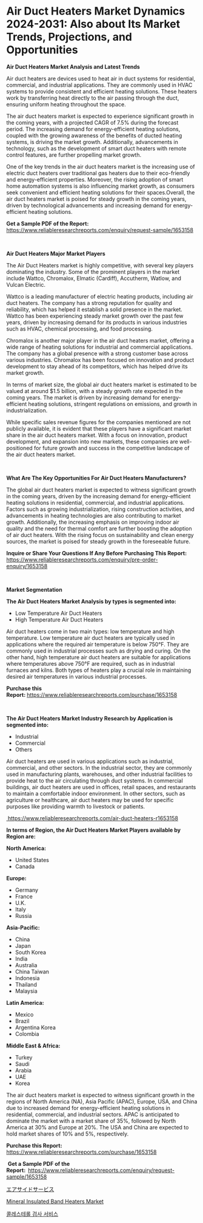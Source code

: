 <p><h1>Air Duct Heaters Market Dynamics 2024-2031: Also about Its Market Trends, Projections, and Opportunities</h1></p><p><strong>Air Duct Heaters Market Analysis and Latest Trends</strong></p>
<p><p>Air duct heaters are devices used to heat air in duct systems for residential, commercial, and industrial applications. They are commonly used in HVAC systems to provide consistent and efficient heating solutions. These heaters work by transferring heat directly to the air passing through the duct, ensuring uniform heating throughout the space.</p><p>The air duct heaters market is expected to experience significant growth in the coming years, with a projected CAGR of 7.5% during the forecast period. The increasing demand for energy-efficient heating solutions, coupled with the growing awareness of the benefits of ducted heating systems, is driving the market growth. Additionally, advancements in technology, such as the development of smart duct heaters with remote control features, are further propelling market growth.</p><p>One of the key trends in the air duct heaters market is the increasing use of electric duct heaters over traditional gas heaters due to their eco-friendly and energy-efficient properties. Moreover, the rising adoption of smart home automation systems is also influencing market growth, as consumers seek convenient and efficient heating solutions for their spaces.Overall, the air duct heaters market is poised for steady growth in the coming years, driven by technological advancements and increasing demand for energy-efficient heating solutions.</p></p>
<p><strong>Get a Sample PDF of the Report:&nbsp;</strong> <a href="https://www.reliableresearchreports.com/enquiry/request-sample/1653158">https://www.reliableresearchreports.com/enquiry/request-sample/1653158</a></p>
<p>&nbsp;</p>
<p><strong>Air Duct Heaters Major Market Players</strong></p>
<p><p>The Air Duct Heaters market is highly competitive, with several key players dominating the industry. Some of the prominent players in the market include Wattco, Chromalox, Elmatic (Cardiff), Accutherm, Watlow, and Vulcan Electric.</p><p>Wattco is a leading manufacturer of electric heating products, including air duct heaters. The company has a strong reputation for quality and reliability, which has helped it establish a solid presence in the market. Wattco has been experiencing steady market growth over the past few years, driven by increasing demand for its products in various industries such as HVAC, chemical processing, and food processing.</p><p>Chromalox is another major player in the air duct heaters market, offering a wide range of heating solutions for industrial and commercial applications. The company has a global presence with a strong customer base across various industries. Chromalox has been focused on innovation and product development to stay ahead of its competitors, which has helped drive its market growth.</p><p>In terms of market size, the global air duct heaters market is estimated to be valued at around $1.5 billion, with a steady growth rate expected in the coming years. The market is driven by increasing demand for energy-efficient heating solutions, stringent regulations on emissions, and growth in industrialization.</p><p>While specific sales revenue figures for the companies mentioned are not publicly available, it is evident that these players have a significant market share in the air duct heaters market. With a focus on innovation, product development, and expansion into new markets, these companies are well-positioned for future growth and success in the competitive landscape of the air duct heaters market.</p></p>
<p>&nbsp;</p>
<p><strong>What Are The Key Opportunities For Air Duct Heaters Manufacturers?</strong></p>
<p><p>The global air duct heaters market is expected to witness significant growth in the coming years, driven by the increasing demand for energy-efficient heating solutions in residential, commercial, and industrial applications. Factors such as growing industrialization, rising construction activities, and advancements in heating technologies are also contributing to market growth. Additionally, the increasing emphasis on improving indoor air quality and the need for thermal comfort are further boosting the adoption of air duct heaters. With the rising focus on sustainability and clean energy sources, the market is poised for steady growth in the foreseeable future.</p></p>
<p><strong>Inquire or Share Your Questions If Any Before Purchasing This Report:</strong> <a href="https://www.reliableresearchreports.com/enquiry/pre-order-enquiry/1653158">https://www.reliableresearchreports.com/enquiry/pre-order-enquiry/1653158</a></p>
<p>&nbsp;</p>
<p><strong>Market Segmentation</strong></p>
<p><strong>The Air Duct Heaters Market Analysis by types is segmented into:</strong></p>
<p><ul><li>Low Temperature Air Duct Heaters</li><li>High Temperature Air Duct Heaters</li></ul></p>
<p><p>Air duct heaters come in two main types: low temperature and high temperature. Low temperature air duct heaters are typically used in applications where the required air temperature is below 750°F. They are commonly used in industrial processes such as drying and curing. On the other hand, high temperature air duct heaters are suitable for applications where temperatures above 750°F are required, such as in industrial furnaces and kilns. Both types of heaters play a crucial role in maintaining desired air temperatures in various industrial processes.</p></p>
<p><strong>Purchase this Report:&nbsp;</strong><a href="https://www.reliableresearchreports.com/purchase/1653158">https://www.reliableresearchreports.com/purchase/1653158</a></p>
<p>&nbsp;</p>
<p><strong>The Air Duct Heaters Market Industry Research by Application is segmented into:</strong></p>
<p><ul><li>Industrial</li><li>Commercial</li><li>Others</li></ul></p>
<p><p>Air duct heaters are used in various applications such as industrial, commercial, and other sectors. In the industrial sector, they are commonly used in manufacturing plants, warehouses, and other industrial facilities to provide heat to the air circulating through duct systems. In commercial buildings, air duct heaters are used in offices, retail spaces, and restaurants to maintain a comfortable indoor environment. In other sectors, such as agriculture or healthcare, air duct heaters may be used for specific purposes like providing warmth to livestock or patients.</p></p>
<p><a href="https://www.reliableresearchreports.com/air-duct-heaters-r1653158">&nbsp;https://www.reliableresearchreports.com/air-duct-heaters-r1653158</a></p>
<p><strong>In terms of Region, the Air Duct Heaters Market Players available by Region are:</strong></p>
<p>
    <p> <strong> North America: </strong>
        <ul>
            <li>United States</li>
            <li>Canada</li>
        </ul>
        </p> 
    <p> <strong> Europe: </strong>
        <ul>
            <li>Germany</li>
            <li>France</li>
            <li>U.K.</li>
            <li>Italy</li>
            <li>Russia</li>
        </ul>
        </p> 
    <p> <strong> Asia-Pacific: </strong>
        <ul>
            <li>China</li>
            <li>Japan</li>
            <li>South Korea</li>
            <li>India</li>
            <li>Australia</li>
            <li>China Taiwan</li>
            <li>Indonesia</li>
            <li>Thailand</li>
            <li>Malaysia</li>
        </ul>
        </p> 
    <p> <strong> Latin America: </strong>
        <ul>
            <li>Mexico</li>
            <li>Brazil</li>
            <li>Argentina Korea</li>
            <li>Colombia</li>
        </ul>
        </p> 
    <p> <strong> Middle East & Africa: </strong>
        <ul>
            <li>Turkey</li>
            <li>Saudi</li>
            <li>Arabia</li>
            <li>UAE</li>
            <li>Korea</li>
        </ul>
    </p>
    </p>
<p><p>The air duct heaters market is expected to witness significant growth in the regions of North America (NA), Asia Pacific (APAC), Europe, USA, and China due to increased demand for energy-efficient heating solutions in residential, commercial, and industrial sectors. APAC is anticipated to dominate the market with a market share of 35%, followed by North America at 30% and Europe at 20%. The USA and China are expected to hold market shares of 10% and 5%, respectively.</p></p>
<p><strong>Purchase this Report: </strong><a href="https://www.reliableresearchreports.com/purchase/1653158">https://www.reliableresearchreports.com/purchase/1653158</a></p>
<p>&nbsp;<strong>Get a Sample PDF of the Report:&nbsp;&nbsp;</strong><a href="https://www.reliableresearchreports.com/enquiry/request-sample/1653158">https://www.reliableresearchreports.com/enquiry/request-sample/1653158</a></p>
<p><strong></strong></p>
<p><p><a href="https://github.com/oqxogxyvqe90775/Market-Research-Report-List-2/blob/main/152190753072.md">エアサイドサービス</a></p><p><a href="https://github.com/RoccoManning/Market-Research-Report-List-4/blob/main/mineral-insulated-band-heaters-market.md">Mineral Insulated Band Heaters Market</a></p><p><a href="https://github.com/lzrvbyqzftro57/Market-Research-Report-List-2/blob/main/147250348986.md">콜레스테롤 검사 서비스</a></p></p>